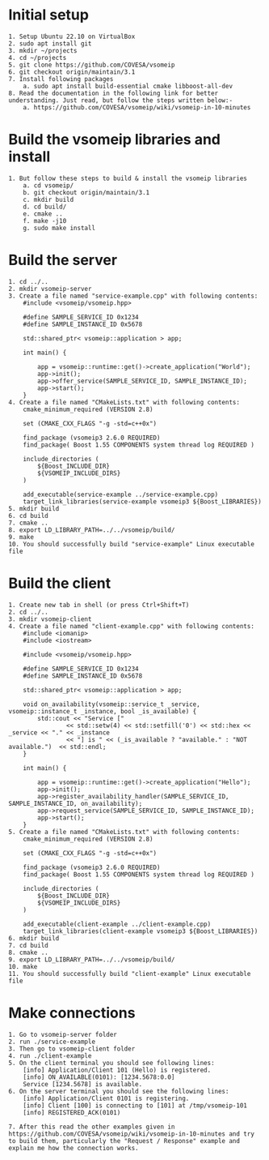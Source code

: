 # Initial setup
	1. Setup Ubuntu 22.10 on VirtualBox
	2. sudo apt install git
	3. mkdir ~/projects
	4. cd ~/projects
	5. git clone https://github.com/COVESA/vsomeip
	6. git checkout origin/maintain/3.1
	7. Install following packages
		a. sudo apt install build-essential cmake libboost-all-dev 
	8. Read the documentation in the following link for better understanding. Just read, but follow the steps written below:-
		a. https://github.com/COVESA/vsomeip/wiki/vsomeip-in-10-minutes
		
# Build the vsomeip libraries and install
	1. But follow these steps to build & install the vsomeip libraries
		a. cd vsomeip/
		b. git checkout origin/maintain/3.1 
		c. mkdir build
		d. cd build/
		e. cmake ..
		f. make -j10
		g. sudo make install

# Build the server
	1. cd ../..
	2. mkdir vsomeip-server
	3. Create a file named "service-example.cpp" with following contents:
		#include <vsomeip/vsomeip.hpp>
		
		#define SAMPLE_SERVICE_ID 0x1234
		#define SAMPLE_INSTANCE_ID 0x5678
		
		std::shared_ptr< vsomeip::application > app;
		
		int main() {
		
		    app = vsomeip::runtime::get()->create_application("World");
		    app->init();
		    app->offer_service(SAMPLE_SERVICE_ID, SAMPLE_INSTANCE_ID);
		    app->start();
		}
	4. Create a file named "CMakeLists.txt" with following contents:
		cmake_minimum_required (VERSION 2.8)
		
		set (CMAKE_CXX_FLAGS "-g -std=c++0x")
		
		find_package (vsomeip3 2.6.0 REQUIRED)
		find_package( Boost 1.55 COMPONENTS system thread log REQUIRED )
		
		include_directories (
		    ${Boost_INCLUDE_DIR}
		    ${VSOMEIP_INCLUDE_DIRS}
		)
		
		add_executable(service-example ../service-example.cpp)
		target_link_libraries(service-example vsomeip3 ${Boost_LIBRARIES})
	5. mkdir build
	6. cd build
	7. cmake ..
	8. export LD_LIBRARY_PATH=../../vsomeip/build/
	9. make
	10. You should successfully build "service-example" Linux executable file

# Build the client
	1. Create new tab in shell (or press Ctrl+Shift+T)
	2. cd ../..
	3. mkdir vsomeip-client
	4. Create a file named "client-example.cpp" with following contents:
		#include <iomanip>
		#include <iostream>
		
		#include <vsomeip/vsomeip.hpp>
		
		#define SAMPLE_SERVICE_ID 0x1234
		#define SAMPLE_INSTANCE_ID 0x5678
		
		std::shared_ptr< vsomeip::application > app;
		
		void on_availability(vsomeip::service_t _service, vsomeip::instance_t _instance, bool _is_available) {
		    std::cout << "Service ["
		            << std::setw(4) << std::setfill('0') << std::hex << _service << "." << _instance
		            << "] is " << (_is_available ? "available." : "NOT available.")  << std::endl;
		}
		
		int main() {
		
		    app = vsomeip::runtime::get()->create_application("Hello");
		    app->init();
		    app->register_availability_handler(SAMPLE_SERVICE_ID, SAMPLE_INSTANCE_ID, on_availability);
		    app->request_service(SAMPLE_SERVICE_ID, SAMPLE_INSTANCE_ID);
		    app->start();
		}
	5. Create a file named "CMakeLists.txt" with following contents:
		cmake_minimum_required (VERSION 2.8)
		
		set (CMAKE_CXX_FLAGS "-g -std=c++0x")
		
		find_package (vsomeip3 2.6.0 REQUIRED)
		find_package( Boost 1.55 COMPONENTS system thread log REQUIRED )
		
		include_directories (
		    ${Boost_INCLUDE_DIR}
		    ${VSOMEIP_INCLUDE_DIRS}
		)
		
		add_executable(client-example ../client-example.cpp)
		target_link_libraries(client-example vsomeip3 ${Boost_LIBRARIES})
	6. mkdir build
	7. cd build
	8. cmake ..
	9. export LD_LIBRARY_PATH=../../vsomeip/build/
	10. make
	11. You should successfully build "client-example" Linux executable file


# Make connections
	1. Go to vsomeip-server folder
	2. run ./service-example
	3. Then go to vsomeip-client folder
	4. run ./client-example
	5. On the client terminal you should see following lines:
		[info] Application/Client 101 (Hello) is registered.
		[info] ON_AVAILABLE(0101): [1234.5678:0.0]
		Service [1234.5678] is available.
	6. On the server terminal you should see the following lines:
		[info] Application/Client 0101 is registering.
		[info] Client [100] is connecting to [101] at /tmp/vsomeip-101
		[info] REGISTERED_ACK(0101)
		
	7. After this read the other examples given in https://github.com/COVESA/vsomeip/wiki/vsomeip-in-10-minutes and try to build them, particularly the "Request / Response" example and explain me how the connection works.
		
		
	

